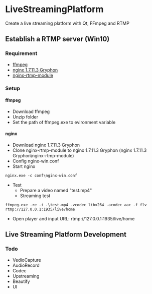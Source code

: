 # LiveStreamingPlatform
Create a live streaming platform with Qt, FFmpeg and RTMP
## Establish a RTMP server (Win10)
### Requirement
 - [ffmpeg](https://www.gyan.dev/ffmpeg/builds/ffmpeg-release-full-shared.7z)
 - [nginx 1.7.11.3 Gryphon](http://nginx-win.ecsds.eu/download/)
 - [nginx-rtmp-module](https://github.com/arut/nginx-rtmp-module)
### Setup
#### ffmpeg
 - Download ffmpeg
 - Unzip folder
 - Set the path of ffmpeg.exe to evironment variable
#### nginx
 - Download nginx 1.7.11.3 Gryphon
 - Clone nginx-rtmp-module to nginx 1.7.11.3 Gryphon (nginx 1.7.11.3 Gryphon\nginx-rtmp-module)
 - Config nginx-win.conf
 - Start nginx 
```
nginx.exe -c conf\nginx-win.conf
```
 - Test
   - Prepare a video named "test.mp4"
   - Streaming test
```
ffmpeg.exe -re -i .\test.mp4 -vcodec libx264 -acodec aac -f flv rtmp://127.0.0.1:1935/live/home
```

- Open player and input URL: rtmp://127.0.0.1:1935/live/home 


## Live Streaming Platform Development
### Todo
- VedioCapture 
- AudioRecord
- Codec
- Upstreaming
- Beautify
- UI